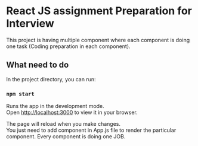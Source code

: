 # React JS assignment Preparation for Interview

This project is having multiple component where each component is doing one task (Coding preparation in each component).

## What need to do

In the project directory, you can run:

### `npm start`

Runs the app in the development mode.\
Open [http://localhost:3000](http://localhost:3000) to view it in your browser.

The page will reload when you make changes.\
You just need to add component in App.js file to render the particular component. Every component is doing one JOB.
